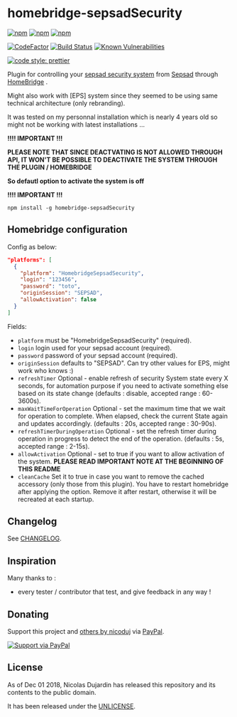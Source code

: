 # homebridge-sepsadSecurity

[![npm](https://img.shields.io/npm/v/homebridge-sepsadsecurity.svg)](https://www.npmjs.com/package/homebridge-sepsadsecurity)
[![npm](https://img.shields.io/npm/dw/homebridge-sepsadsecurity.svg)](https://www.npmjs.com/package/homebridge-sepsadsecurity)
[![npm](https://img.shields.io/npm/dt/homebridge-sepsadsecurity.svg)](https://www.npmjs.com/package/homebridge-sepsadsecurity)

[![CodeFactor](https://www.codefactor.io/repository/github/nicoduj/homebridge-sepsadSecurity/badge)](https://www.codefactor.io/repository/github/nicoduj/homebridge-sepsadSecurity)
[![Build Status](https://travis-ci.com/nicoduj/homebridge-sepsadSecurity.svg?branch=master)](https://travis-ci.com/nicoduj/homebridge-sepsadSecurity)
[![Known Vulnerabilities](https://snyk.io/test/github/nicoduj/homebridge-sepsadSecurity/badge.svg?targetFile=package.json)](https://snyk.io/test/github/nicoduj/homebridge-sepsadSecurity?targetFile=package.json)

[![code style: prettier](https://img.shields.io/badge/code_style-prettier-ff69b4.svg?style=flat-square)](https://github.com/prettier/prettier)

Plugin for controlling your [sepsad security system](https://www.sepsad-telesurveillance.fr/telesurveillance-integrale.aspx) from [Sepsad](https://www.sepsad-telesurveillance.fr) through [HomeBridge](https://github.com/nfarina/homebridge) .

Might also work with [EPS] system since they seemed to be using same technical architecture (only rebranding).

It was tested on my personnal installation which is nearly 4 years old so might not be working with latest installations ...

**!!!! IMPORTANT !!!**

**PLEASE NOTE THAT SINCE DEACTVATING IS NOT ALLOWED THROUGH API, IT WON'T BE POSSIBLE TO DEACTIVATE THE SYSTEM THROUGH THE PLUGIN / HOMEBRIDGE**

**So defautl option to activate the system is off**

**!!!! IMPORTANT !!!**

`npm install -g homebridge-sepsadSecurity`

## Homebridge configuration

Config as below:

```json
"platforms": [
  {
    "platform": "HomebridgeSepsadSecurity",
    "login": "123456",
    "password": "toto",
    "originSession": "SEPSAD",
    "allowActivation": false
  }
]
```

Fields:

- `platform` must be "HomebridgeSepsadSecurity" (required).
- `login` login used for your sepsad account (required).
- `password` password of your sepsad account (required).
- `originSession` defaults to "SEPSAD". Can try other values for EPS, might work who knows :)
- `refreshTimer` Optional - enable refresh of security System state every X seconds, for automation purpose if you need to activate something else based on its state change (defaults : disable, accepted range : 60-3600s).
- `maxWaitTimeForOperation` Optional - set the maximum time that we wait for operation to complete. When elapsed, check the current State again and updates accordingly. (defaults : 20s, accepted range : 30-90s).
- `refreshTimerDuringOperation` Optional - set the refresh timer during operation in progress to detect the end of the operation. (defaults : 5s, accepted range : 2-15s).
- `allowActivation` Optional - set to true if you want to allow activation of the system. **PLEASE READ IMPORTANT NOTE AT THE BEGINNING OF THIS README**
- `cleanCache` Set it to true in case you want to remove the cached accessory (only those from this plugin). You have to restart homebridge after applying the option. Remove it after restart, otherwise it will be recreated at each startup.

## Changelog

See [CHANGELOG][].

[changelog]: CHANGELOG.md

## Inspiration

Many thanks to :

- every tester / contributor that test, and give feedback in any way !

## Donating

Support this project and [others by nicoduj][nicoduj-projects] via [PayPal][paypal-nicoduj].

[![Support via PayPal][paypal-button]][paypal-nicoduj]

[nicoduj-projects]: https://github.com/nicoduj/
[paypal-button]: https://img.shields.io/badge/Donate-PayPal-green.svg
[paypal-nicoduj]: https://www.paypal.me/nicoduj/2.50

## License

As of Dec 01 2018, Nicolas Dujardin has released this repository and its contents to the public domain.

It has been released under the [UNLICENSE][].

[unlicense]: LICENSE
